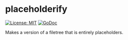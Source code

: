 # placeholderify
[![License: MIT](https://img.shields.io/badge/License-MIT-yellow.svg)](https://opensource.org/licenses/MIT) [![GoDoc](https://godoc.org/github.com/zedseven/placeholderify?status.svg)](https://godoc.org/github.com/zedseven/placeholderify)

Makes a version of a filetree that is entirely placeholders.
